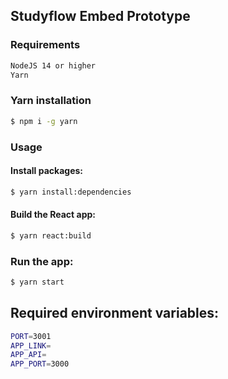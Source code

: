 ## Studyflow Embed Prototype

### Requirements
```bash
NodeJS 14 or higher
Yarn
```

### Yarn installation
```bash
$ npm i -g yarn
```

### Usage

#### Install packages:
```bash
$ yarn install:dependencies
```

#### Build the React app:
```bash
$ yarn react:build
```

### Run the app:
```bash
$ yarn start
```

## Required environment variables:
```bash
PORT=3001
APP_LINK=
APP_API=
APP_PORT=3000
```
